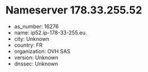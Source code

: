 # Nameserver 178.33.255.52

* as_number: 16276
* name: ip52.ip-178-33-255.eu.
* city: Unknown
* country: FR
* organization: OVH SAS
* version: Unknown
* dnssec: Unknown
